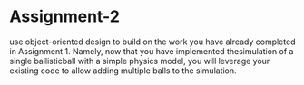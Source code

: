 # Assignment-2
 use object-oriented design to build on the work you have already completed in Assignment 1.  Namely, now that you have implemented thesimulation of a single ballisticball with a simple physics model, you will leverage your existing code to allow adding multiple balls to the simulation.
